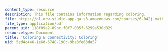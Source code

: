 ```yaml
---
content_type: resource
description: This file contains information regarding coloring.
file: https://ol-ocw-studio-app-qa.s3.amazonaws.com/courses/6-042j-mathematics-for-computer-science-spring-2015/5ed4c4461e6d6748190c9ba3fe63da57_MIT6_042JS15_Coloring.pdf
file_type: application/pdf
parent_uid: 118f09a2-89bc-f0f7-005f-6299a530d329
resourcetype: Document
title: 'Coloring & Connectivity: Coloring'
uid: 5ed4c446-1e6d-6748-190c-9ba3fe63da57
---
```

